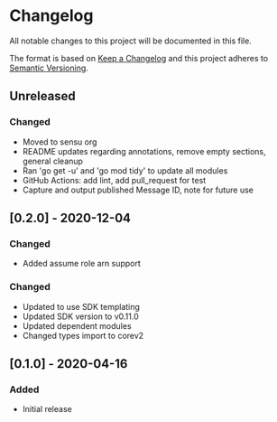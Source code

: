# Changelog
All notable changes to this project will be documented in this file.

The format is based on [Keep a Changelog](http://keepachangelog.com/en/1.0.0/)
and this project adheres to [Semantic
Versioning](http://semver.org/spec/v2.0.0.html).

## Unreleased

### Changed
- Moved to sensu org
- README updates regarding annotations, remove empty sections, general cleanup
- Ran 'go get -u' and 'go mod tidy' to update all modules
- GitHub Actions: add lint, add pull_request for test
- Capture and output published Message ID, note for future use

## [0.2.0] - 2020-12-04

### Changed
- Added assume role arn support

### Changed
- Updated to use SDK templating
- Updated SDK version to v0.11.0
- Updated dependent modules
- Changed types import to corev2

## [0.1.0] - 2020-04-16

### Added
- Initial release
